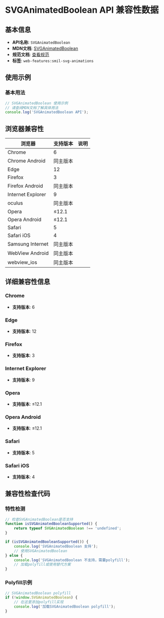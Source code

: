 # SVGAnimatedBoolean API 兼容性数据

## 基本信息

- **API名称**: `SVGAnimatedBoolean`
- **MDN文档**: [SVGAnimatedBoolean](https://developer.mozilla.org/docs/Web/API/SVGAnimatedBoolean)
- **规范文档**: [查看规范](https://svgwg.org/svg2-draft/types.html#InterfaceSVGAnimatedBoolean)
- **标签**: `web-features:smil-svg-animations`

## 使用示例

### 基本用法

```javascript
// SVGAnimatedBoolean 使用示例
// 请查阅MDN文档了解具体用法
console.log('SVGAnimatedBoolean API');
```

## 浏览器兼容性

| 浏览器 | 支持版本 | 说明 |
|--------|----------|------|
| Chrome | 6 |  |
| Chrome Android | 同主版本 |  |
| Edge | 12 |  |
| Firefox | 3 |  |
| Firefox Android | 同主版本 |  |
| Internet Explorer | 9 |  |
| oculus | 同主版本 |  |
| Opera | ≤12.1 |  |
| Opera Android | ≤12.1 |  |
| Safari | 5 |  |
| Safari iOS | 4 |  |
| Samsung Internet | 同主版本 |  |
| WebView Android | 同主版本 |  |
| webview_ios | 同主版本 |  |

## 详细兼容性信息

### Chrome

- **支持版本**: 6

### Edge

- **支持版本**: 12

### Firefox

- **支持版本**: 3

### Internet Explorer

- **支持版本**: 9

### Opera

- **支持版本**: ≤12.1

### Opera Android

- **支持版本**: ≤12.1

### Safari

- **支持版本**: 5

### Safari iOS

- **支持版本**: 4

## 兼容性检查代码

### 特性检测

```javascript
// 检查SVGAnimatedBoolean是否支持
function isSVGAnimatedBooleanSupported() {
    return typeof SVGAnimatedBoolean !== 'undefined';
}

if (isSVGAnimatedBooleanSupported()) {
    console.log('SVGAnimatedBoolean 支持');
    // 使用SVGAnimatedBoolean
} else {
    console.log('SVGAnimatedBoolean 不支持，需要polyfill');
    // 加载polyfill或使用替代方案
}
```

### Polyfill示例

```javascript
// SVGAnimatedBoolean polyfill
if (!window.SVGAnimatedBoolean) {
    // 在这里添加polyfill实现
    console.log('加载SVGAnimatedBoolean polyfill');
}
```

